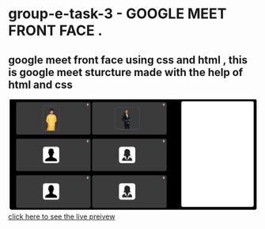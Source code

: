 # group-e-task-3 - GOOGLE MEET FRONT FACE .
## google meet front face using css and html  , this is google meet sturcture made with the help of html and css
![live preview](./Screenshot.png)
[click here to see the live preivew](https://google-meet-one-front-face-pratice.netlify.app/)
